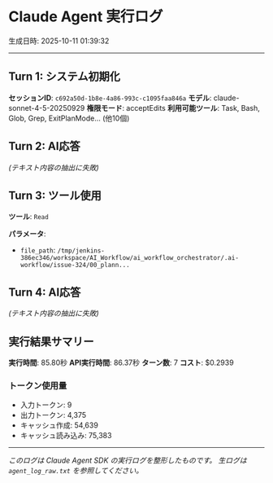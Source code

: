 # Claude Agent 実行ログ

生成日時: 2025-10-11 01:39:32

---

## Turn 1: システム初期化

**セッションID**: `c692a50d-1b8e-4a86-993c-c1095faa846a`
**モデル**: claude-sonnet-4-5-20250929
**権限モード**: acceptEdits
**利用可能ツール**: Task, Bash, Glob, Grep, ExitPlanMode... (他10個)

## Turn 2: AI応答

*(テキスト内容の抽出に失敗)*

## Turn 3: ツール使用

**ツール**: `Read`

**パラメータ**:
- `file_path`: `/tmp/jenkins-386ec346/workspace/AI_Workflow/ai_workflow_orchestrator/.ai-workflow/issue-324/00_plann...`

## Turn 4: AI応答

*(テキスト内容の抽出に失敗)*

## 実行結果サマリー

**実行時間**: 85.80秒
**API実行時間**: 86.37秒
**ターン数**: 7
**コスト**: $0.2939

### トークン使用量
- 入力トークン: 9
- 出力トークン: 4,375
- キャッシュ作成: 54,639
- キャッシュ読み込み: 75,383

---

*このログは Claude Agent SDK の実行ログを整形したものです。*
*生ログは `agent_log_raw.txt` を参照してください。*